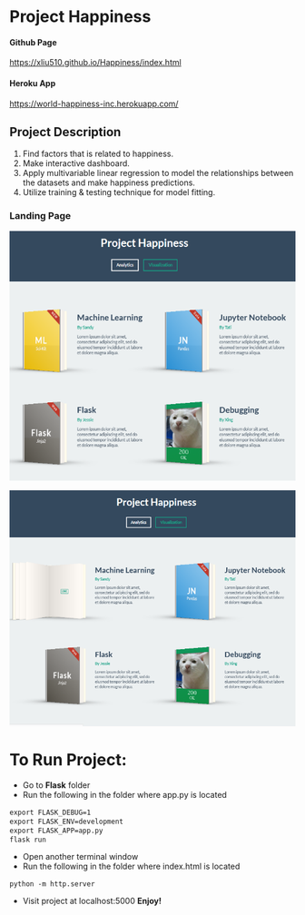 # Project Happiness

#### Github Page
https://xliu510.github.io/Happiness/index.html

#### Heroku App
https://world-happiness-inc.herokuapp.com/

## Project Description
1) Find factors that is related to happiness. 
2) Make interactive dashboard. 
3) Apply multivariable linear regression to model the relationships between the datasets and make happiness predictions.
4) Utilize training & testing technique for model fitting.

### Landing Page

![LandingPageBookClosed](images/Project03_LandingPage_Capture_Book_Closed.PNG)

![LandingPageBookOpen](images/Project03_LandingPage_Capture_Book_Open.PNG)



# To Run Project:

- Go to **Flask** folder
- Run the following in the folder where app.py is located
```
export FLASK_DEBUG=1
export FLASK_ENV=development
export FLASK_APP=app.py
flask run
```
- Open another terminal window
- Run the following in the folder where index.html is located
```
python -m http.server
```
- Visit project at localhost:5000
**Enjoy!**
